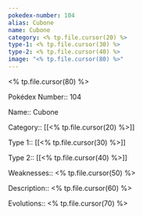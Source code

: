```yaml
---
pokedex-number: 104
alias: Cubone
name: Cubone
category: <% tp.file.cursor(20) %>
type-1: <% tp.file.cursor(30) %>
type-2: <% tp.file.cursor(40) %>
image: "<% tp.file.cursor(80) %>"
---
```


<% tp.file.cursor(80) %>

Pokédex Number:: 104

Name:: Cubone

Category:: [[<% tp.file.cursor(20) %>]]

Type 1:: [[<% tp.file.cursor(30) %>]]

Type 2:: [[<% tp.file.cursor(40) %>]]

Weaknesses:: <% tp.file.cursor(50) %>

Description:: <% tp.file.cursor(60) %>

Evolutions:: <% tp.file.cursor(70) %>